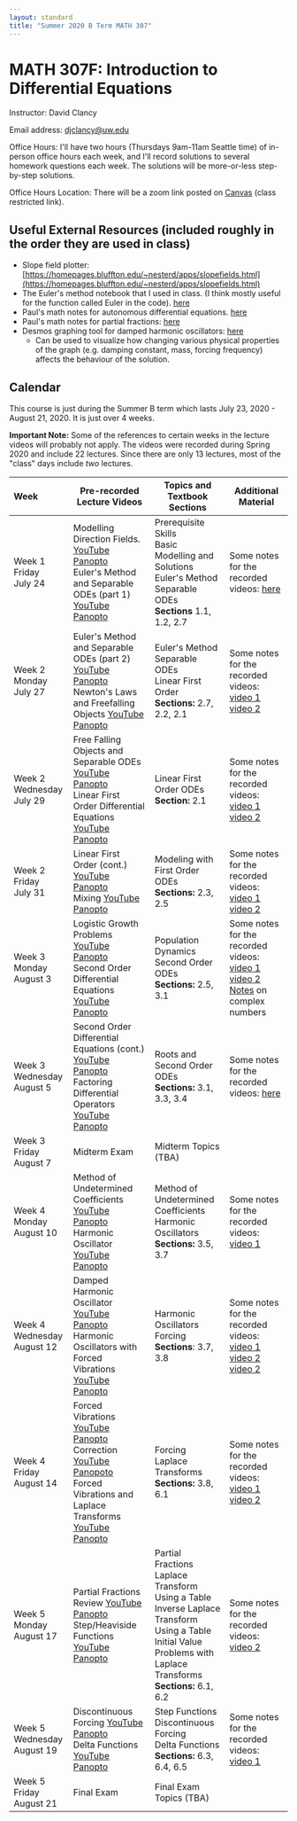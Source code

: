 ```yaml
---
layout: standard
title: "Summer 2020 B Term MATH 307"
---
```


# MATH 307F: Introduction to Differential Equations

Instructor: David Clancy

Email address: djclancy@uw.edu

Office Hours: I'll have two hours (Thursdays 9am-11am Seattle time) of in-person office hours each week, and I'll record solutions to several homework questions each week. The solutions will be more-or-less step-by-step solutions.

Office Hours Location: There will be a zoom link posted on [Canvas](https://canvas.uw.edu/courses/1381873) (class restricted link).

## Useful External Resources (included roughly in the order they are used in class)

- Slope field plotter: [https://homepages.bluffton.edu/~nesterd/apps/slopefields.html](https://homepages.bluffton.edu/~nesterd/apps/slopefields.html)
- The Euler's method notebook that I used in class. (I think mostly useful for the function called Euler in the code). [here](EulersMethod.ipynb)
- Paul's math notes for autonomous differential equations. [here](https://tutorial.math.lamar.edu/Classes/DE/EquilibriumSolutions.aspx)
- Paul's math notes for partial fractions: [here](https://tutorial.math.lamar.edu/Classes/Alg/PartialFractions.aspx)
- Desmos graphing tool for damped harmonic oscillators: [here](https://www.desmos.com/calculator/zsmyky5ggx) 
  - Can be used to visualize how changing various physical properties of the graph (e.g. damping constant, mass, forcing frequency) affects the behaviour of the solution.
## Calendar

This course is just during the Summer B term which lasts July 23, 2020 - August 21, 2020. It is just over 4 weeks. 

**Important Note:** Some of the references to certain weeks in the lecture videos will probably not apply. The videos were recorded during Spring 2020 and include 22 lectures. Since there are only 13 lectures, most of the "class" days include *two* lectures. 

| Week                             | Pre-recorded Lecture Videos                                  | Topics and Textbook Sections                                 | Additional Material                                          |
| :------------------------------- | ------------------------------------------------------------ | ------------------------------------------------------------ | ------------------------------------------------------------ |
| Week 1 Friday<br />July 24       | Modelling Direction Fields. [YouTube](https://youtu.be/4RYZ049_Pf8) [Panopto](https://uw.hosted.panopto.com/Panopto/Pages/Viewer.aspx?id=d7d2681b-9ed6-4c15-8c3f-ab8d011ed79f)<br /> Euler's Method and Separable ODEs (part 1) [YouTube](https://youtu.be/v-d3_j1d0gM) [Panopto](https://uw.hosted.panopto.com/Panopto/Pages/Viewer.aspx?id=f3aed3a5-be72-4e14-87d1-ab8d0122350f) | Prerequisite Skills<br />Basic Modelling and Solutions<br />Euler's Method<br />Separable ODEs<br />**Sections** 1.1, 1.2, 2.7 | Some notes for the recorded videos: [here](https://sites.math.washington.edu/~m307/HeatherNotes/01_1-3Introduction.pdf) |
| Week 2 Monday<br />July 27       | Euler's Method and Separable ODEs (part 2) [YouTube](https://youtu.be/ZZGyZyPB780) [Panopto](https://uw.hosted.panopto.com/Panopto/Pages/Viewer.aspx?id=8cdb7e6d-c5a2-40bb-bc51-ab8d01230b9b)<br />Newton's Laws and Freefalling Objects [YouTube](https://youtu.be/Qy69fASTIGQ) [Panopto](https://uw.hosted.panopto.com/Panopto/Pages/Viewer.aspx?id=dc963ed3-980d-4ba4-84b8-ab930081346b) | Euler's Method<br />Separable ODEs<br />Linear First Order<br />**Sections:** 2.7, 2.2, 2.1 | Some notes for the recorded videos: [video 1](https://sites.math.washington.edu/~m307/HeatherNotes/01_1-3Introduction.pdf) [video 2](https://sites.math.washington.edu/~m307/HeatherNotes/02_1Introduction.pdf) |
| Week 2 Wednesday<br />July 29    | Free Falling Objects and Separable ODEs [YouTube](https://youtu.be/3UDreV4Hk9c) [Panopto](https://uw.hosted.panopto.com/Panopto/Pages/Viewer.aspx?id=23516587-b457-4105-8c3c-ab9401790e7f)<br />Linear First Order Differential Equations [YouTube](https://youtu.be/e-XW63oPoAs) [Panopto](https://uw.hosted.panopto.com/Panopto/Pages/Viewer.aspx?id=37a77813-0a93-4af7-ab72-ab97009c1df0) | Linear First Order ODEs<br />**Section:** 2.1                | Some notes for the recorded videos: [video 1](https://sites.math.washington.edu/~m307/HeatherNotes/02_2SeparableEquations.pdf) [video 2](https://sites.math.washington.edu/~m307/HeatherNotes/02_3Linear1stOrderEqnI.pdf) |
| Week 2 Friday<br />July 31       | Linear First Order (cont.) [YouTube](https://youtu.be/NLDbvc67kAQ) [Panopto](https://uw.hosted.panopto.com/Panopto/Pages/Viewer.aspx?id=72ff629a-9f7a-46a0-b8bb-ab9b005b4e73)<br />Mixing [YouTube](https://youtu.be/CSK0auT2Hrk) [Panopto](https://uw.hosted.panopto.com/Panopto/Pages/Viewer.aspx?id=30e21e0c-0979-48fc-9eb5-ab9b0154fdf8) | Modeling with First Order ODEs<br />**Sections:** 2.3, 2.5   | Some notes for the recorded videos: [video 1](https://sites.math.washington.edu/~m307/HeatherNotes/03_1Linear1stOrderEqnII.pdf)  [video 2](https://sites.math.washington.edu/~m307/HeatherNotes/03_2MixingProblems.pdf) |
| Week 3 Monday <br />August 3     | Logistic Growth Problems [YouTube](https://youtu.be/zpCdpUXrtd0) [Panopto](https://uw.hosted.panopto.com/Panopto/Pages/Viewer.aspx?id=7b41d71d-6b4d-46d1-ac93-aba00098af78)<br />Second Order Differential Equations [YouTube](https://youtu.be/LRIg1KcurEI) [Panopto](https://uw.hosted.panopto.com/Panopto/Pages/Viewer.aspx?id=2b258b3a-7b3a-4a7b-aeb0-aba300944977) | Population Dynamics<br />Second Order ODEs<br />**Sections:** 2.5, 3.1 | Some notes for the recorded videos: [video 1](https://sites.math.washington.edu/~m307/HeatherNotes/03_3AutonomousEqn.pdf)  [video 2](https://sites.math.washington.edu/~m307/HeatherNotes/04_1-3Linear2ndOrderWithConstantCoeff.pdf)<br />[Notes](https://sites.math.washington.edu/~m307/complex.pdf) on complex numbers |
| Week 3 Wednesday<br />August 5   | Second Order Differential Equations (cont.) [YouTube](https://youtu.be/5STh_DuvzGE) [Panopto](https://uw.hosted.panopto.com/Panopto/Pages/Viewer.aspx?id=cb374f39-d424-484d-83b4-aba300bcacab)<br />Factoring Differential Operators [YouTube](https://youtu.be/PfbPSWbEkrA) [Panopto](https://uw.hosted.panopto.com/Panopto/Pages/Viewer.aspx?id=c5b934e4-6d28-4b49-8f0d-aba400892e3d) | Roots and Second Order ODEs<br />**Sections:** 3.1, 3.3, 3.4 | Some notes for the recorded videos: [here](https://sites.math.washington.edu/~m307/HeatherNotes/04_1-3Linear2ndOrderWithConstantCoeff.pdf) |
| Week 3 Friday<br /> August 7     | Midterm Exam                                                 | Midterm Topics (TBA)                                         |                                                              |
| Week 4 Monday<br />August 10     | Method of Undetermined Coefficients  [YouTube](https://youtu.be/xe6FyuJn9d4) [Panopto](https://uw.hosted.panopto.com/Panopto/Pages/Viewer.aspx?id=84532390-697f-4802-9f6f-abad009ae759)<br />Harmonic Oscillator [YouTube](https://youtu.be/YXAQGwR3EsE) [Panopto](https://uw.hosted.panopto.com/Panopto/Pages/Viewer.aspx?id=b2ffcef0-b19d-4999-9a78-abb100ab4555) | Method of Undetermined Coefficients<br />Harmonic Oscillators<br />**Sections:** 3.5, 3.7 | Some notes for the recorded videos: [video 1](https://sites.math.washington.edu/~m307/HeatherNotes/05_1-2NonhomogLinearEqn.pdf) |
| Week 4 Wednesday<br /> August 12 | Damped Harmonic Oscillator [YouTube](https://youtu.be/N4yB54C3A0Y) [Panopto](https://uw.hosted.panopto.com/Panopto/Pages/Viewer.aspx?id=b0b219d6-462a-4c7b-a1df-abb200d123a8)<br />Harmonic Oscillators with Forced Vibrations [YouTube](https://youtu.be/MxyJsn73s1k) [Panopto](https://uw.hosted.panopto.com/Panopto/Pages/Viewer.aspx?id=1773ef03-7d9a-47a5-b8d4-abb301683321) | Harmonic Oscillators<br />Forcing<br /> **Sections**: 3.7, 3.8 | Some notes for the recorded videos: [video 1](https://sites.math.washington.edu/~m307/HeatherNotes/06_2DampedHarmonicOscillator.pdf) [video 2](https://sites.math.washington.edu/~m307/HeatherNotes/0607ForcedVibration.pdf) [video 2](https://sites.math.washington.edu/~m307/HeatherNotes/0506HarmonicOscillator.pdf)|
| Week 4 Friday<br />August 14     | Forced Vibrations [YouTube](https://youtu.be/PY0FZiEdTms) [Panopto](https://uw.hosted.panopto.com/Panopto/Pages/Viewer.aspx?id=d7db895f-1568-4f8d-a3fd-abb801351f6e) <br />Correction [YouTube](https://youtu.be/v0xVGZLj9nA) [Panopoto](https://uw.hosted.panopto.com/Panopto/Pages/Viewer.aspx?id=ee250333-b117-4fb3-bd71-abb900b3b3e2) <br />Forced Vibrations and Laplace Transforms [YouTube](https://youtu.be/R8soDTQeNzU) [Panopto](https://uw.hosted.panopto.com/Panopto/Pages/Viewer.aspx?id=7e764f1e-aaa2-4ae2-a608-abba011753d0) | Forcing<br />Laplace Transforms<br />**Sections:** 3.8, 6.1  | Some notes for the recorded videos: [video 1](https://sites.math.washington.edu/~m307/HeatherNotes/0607ForcedVibration.pdf) [video 2](https://sites.math.washington.edu/~m307/HeatherNotes/07_2LaplaceTransform.pdf) |
| Week 5 Monday<br />August 17     | Partial Fractions Review [YouTube](https://youtu.be/XYGuV8l9DZ4) [Panopto](https://uw.hosted.panopto.com/Panopto/Pages/Viewer.aspx?id=25b072ce-fadd-4768-bb84-abbb0168ada4)<br />Step/Heaviside Functions [YouTube](https://youtu.be/F9_Cbwpk_8A) [Panopto](https://uw.hosted.panopto.com/Panopto/Pages/Viewer.aspx?id=a917ccae-9fae-4c89-8010-abbb015b1bf8) | Partial Fractions<br />Laplace Transform Using a Table<br />Inverse Laplace Transform Using a Table<br />Initial Value Problems with Laplace Transforms<br />**Sections:** 6.1, 6.2 | Some notes for the recorded videos: [video 2](https://sites.math.washington.edu/~m307/HeatherNotes/08_1StepFunction.pdf) |
| Week 5 Wednesday <br />August 19 | Discontinuous Forcing [YouTube](https://www.youtube.com/watch?v=dbDEYJaZQLo) [Panopto](https://uw.hosted.panopto.com/Panopto/Pages/Viewer.aspx?id=810d8ed4-8279-43ba-b632-abc000d82c31)<br />Delta Functions [YouTube](https://youtu.be/es7qKD8XRSc) [Panopto](https://uw.hosted.panopto.com/Panopto/Pages/Viewer.aspx?id=c5545d0c-e485-492e-b2d5-abc201659df8) | Step Functions<br />Discontinuous Forcing<br />Delta Functions<br />**Sections:** 6.3, 6.4, 6.5 | Some notes for the recorded videos: [video 1](https://sites.math.washington.edu/~m307/HeatherNotes/08_2DiscontinousDrivingForce.pdf) |
| Week 5 Friday<br />August 21     | Final Exam                                                   | Final Exam Topics (TBA)                                      |                                                              |






